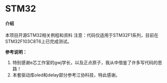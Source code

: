 # STM32

#### 介绍

本项目开源STM32相关例程和资料
注意：代码仅适用于STM32F1系列，目前在STM32F103C8T6上已完成测试。

 **参考说明：** 
1. 特别感谢e芯工作室的gwj学长，以及正点原子，我从中借鉴了许多写代码的思路！
2. 本套驱动库oled和delay部分参考江协科技，特此感谢。

